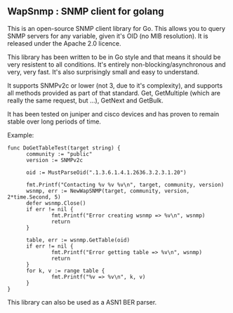WapSnmp : SNMP client for golang
--------------------------------

This is an open-source SNMP client library for Go. This allows you to query SNMP servers for any variable, given it's OID (no MIB resolution). It is released under the Apache 2.0 licence.

This library has been written to be in Go style and that means it should be very resistent to all conditions. It's entirely non-blocking/asynchronous and very, very fast. It's also surprisingly small and easy to understand.

It supports SNMPv2c or lower (not 3, due to it's complexity), and supports all methods provided as part of that standard. Get, GetMultiple (which are really the same request, but ...), GetNext and GetBulk.

It has been tested on juniper and cisco devices and has proven to remain stable over long periods of time.

Example:

    func DoGetTableTest(target string) {
          community := "public"
          version := SNMPv2c

          oid := MustParseOid(".1.3.6.1.4.1.2636.3.2.3.1.20")

          fmt.Printf("Contacting %v %v %v\n", target, community, version)
          wsnmp, err := NewWapSNMP(target, community, version, 2*time.Second, 5)
          defer wsnmp.Close()
          if err != nil {
                  fmt.Printf("Error creating wsnmp => %v\n", wsnmp)
                  return
          }

          table, err := wsnmp.GetTable(oid)
          if err != nil {
                  fmt.Printf("Error getting table => %v\n", wsnmp)
                  return
          }
          for k, v := range table {
                  fmt.Printf("%v => %v\n", k, v)
          }
    }

This library can also be used as a ASN1 BER parser.
